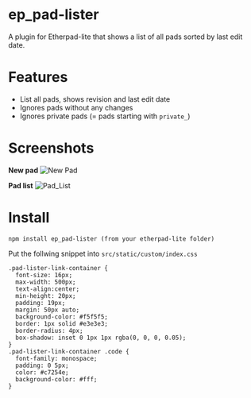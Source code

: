 # ep_pad-lister

A plugin for Etherpad-lite that shows a list of all pads sorted by last edit date.

# Features

* List all pads, shows revision and last edit date
* Ignores pads without any changes
* Ignores private pads (= pads starting with `private_`)


# Screenshots

**New pad**
![New Pad](https://ktt-ol.github.io/ep_pad-lister/images/new_pad.jpg)

**Pad list**
![Pad_List](https://ktt-ol.github.io/ep_pad-lister/images/pad_list.jpg)

# Install

    npm install ep_pad-lister (from your etherpad-lite folder)


Put the follwing snippet into ```src/static/custom/index.css```

```
.pad-lister-link-container {
  font-size: 16px;
  max-width: 500px;
  text-align:center;
  min-height: 20px;
  padding: 19px;
  margin: 50px auto;
  background-color: #f5f5f5;
  border: 1px solid #e3e3e3;
  border-radius: 4px;
  box-shadow: inset 0 1px 1px rgba(0, 0, 0, 0.05);
}
.pad-lister-link-container .code {
  font-family: monospace;
  padding: 0 5px;
  color: #c7254e;
  background-color: #fff;
}
```
